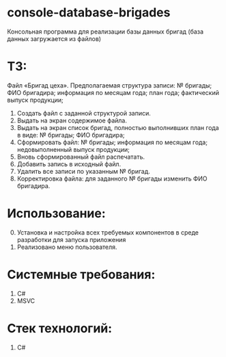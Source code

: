# console-database-brigades
Консольная программа для реализации базы данных бригад (база данных загружается из файлов)
# ТЗ:
Файл «Бригад цеха».
Предполагаемая структура записи:
№ бригады;
ФИО бригадира;
информация по месяцам года;
план года;
фактический выпуск продукции;
1. Создать файл с заданной структурой записи.
2. Выдать на экран содержимое файла.
3. Выдать на экран список бригад, полностью выполнивших план года в виде:
№ бригады;
ФИО бригадира;
4. Сформировать файл:
№ бригады;
информация по месяцам года;
недовыполненный выпуск продукции;
5. Вновь сформированный файл распечатать.
6. Добавить запись в исходный файл.
7. Удалить все записи по указанным № бригад.
8. Корректировка файла: для заданного № бригады изменить ФИО бригадира.

# Использование:
0. Установка и настройка всех требуемых компонентов в среде разработки для запуска приложения
1. Реализовано меню пользователя.

# Системные требования:
1. C#
2. MSVC 

# Стек технологий:
1. C#
